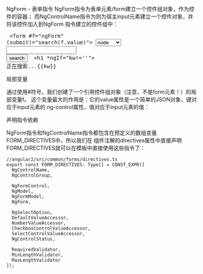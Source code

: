 NgForm - 表单指令
NgForm指令为表单元素/form建立一个控件组对象，作为控件的容器；
而NgControlName指令为则为宿主input元素建立一个控件对象，并将该控件加入到NgForm 指令建立的控件组中：
    <pre>
    <form #f="ngForm" (submit)="search(f.value)">
           <select>
                <option value="node">node</option>
                <option value="jquery">jquery</option>
                 <option value="angular">angular</option>
                <option value="html5">html5</option>
           </select>
                 <input type="text"  ngControl="kw">
                 <button  type="submit">search</button>
    </form>
              <h1 *ngIf="kw!=''"> 正在搜索...{{kw}}</h1>
    </pre>
局部变量

通过使用#符号，我们创建了一个引用控件组对象（注意，不是form元素！）的局部变量f。
这个变量最大的作用是：它的value属性是一个简单的JSON对象，键对应于input元素的 ng-control属性，值对应于input元素的值：


声明指令依赖

NgForm指令和NgControlName指令都包含在预定义的数组变量FORM_DIRECTIVES中，所以我们在 组件注解的directives属性中直接声明FORM_DIRECTIVES就可以在模板中直接使用这些指令了：

    //angular2/src/common/forms/directives.ts
    export const FORM_DIRECTIVES: Type[] = CONST_EXPR([
      NgControlName,
      NgControlGroup,

      NgFormControl,
      NgModel,
      NgFormModel,
      NgForm,

      NgSelectOption,
      DefaultValueAccessor,
      NumberValueAccessor,
      CheckboxControlValueAccessor,
      SelectControlValueAccessor,
      NgControlStatus,

      RequiredValidator,
      MinLengthValidator,
      MaxLengthValidator
    ]);
